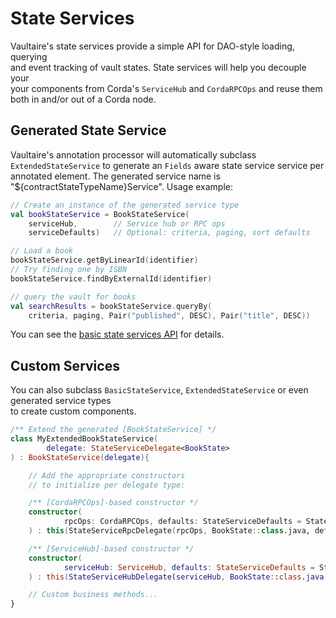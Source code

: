 # State Services

Vaultaire's state services provide a simple API for DAO-style loading, querying  
and event tracking of vault states. State services will help you decouple your  
your components from Corda's `ServiceHub` and `CordaRPCOps` and reuse them both 
in and/or out of a Corda node.

## Generated State Service

Vaultaire's annotation processor  will automatically subclass `ExtendedStateService` to generate
an `Fields` aware state service service per annotated element. The generated service name
is "${contractStateTypeName}Service". Usage example:


```kotlin
// Create an instance of the generated service type
val bookStateService = BookStateService(
    serviceHub,        // Service hub or RPC ops
    serviceDefaults)   // Optional: criteria, paging, sort defaults

// Load a book
bookStateService.getByLinearId(identifier)
// Try finding one by ISBN
bookStateService.findByExternalId(identifier)

// query the vault for books
val searchResults = bookStateService.queryBy(
    criteria, paging, Pair("published", DESC), Pair("title", DESC))
```

You can see the [basic state services API](/vaultaire/0.x/com.github.manosbatsis.vaultaire.dao/-basic-state-service/) 
for details. 

## Custom Services

You can also subclass `BasicStateService`, `ExtendedStateService` or even generated service types  
to create custom components.

```kotlin
/** Extend the generated [BookStateService] */
class MyExtendedBookStateService(
        delegate: StateServiceDelegate<BookState>
) : BookStateService(delegate){

    // Add the appropriate constructors
    // to initialize per delegate type:

    /** [CordaRPCOps]-based constructor */
    constructor(
            rpcOps: CordaRPCOps, defaults: StateServiceDefaults = StateServiceDefaults()
    ) : this(StateServiceRpcDelegate(rpcOps, BookState::class.java, defaults))

    /** [ServiceHub]-based constructor */
    constructor(
            serviceHub: ServiceHub, defaults: StateServiceDefaults = StateServiceDefaults()
    ) : this(StateServiceHubDelegate(serviceHub, BookState::class.java, defaults))

    // Custom business methods...
}
```
